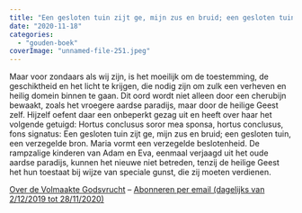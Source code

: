 ```yaml
---
title: "Een gesloten tuin zijt ge, mijn zus en bruid; een gesloten tuin, een verzegelde bron"
date: "2020-11-18"
categories: 
  - "gouden-boek"
coverImage: "unnamed-file-251.jpeg"
---
```


Maar voor zondaars als wij zijn, is het moeilijk om de toestemming, de geschiktheid en het licht te krijgen, die nodig zijn om zulk een verheven en heilig domein binnen te gaan. Dit oord wordt niet alleen door een cherubijn bewaakt, zoals het vroegere aardse paradijs, maar door de heilige Geest zelf. Hijzelf oefent daar een onbeperkt gezag uit en heeft over haar het volgende getuigd: Hortus conclusus soror mea sponsa, hortus conclusus, fons signatus: Een gesloten tuin zijt ge, mijn zus en bruid; een gesloten tuin, een verzegelde bron. Maria vormt een verzegelde beslotenheid. De rampzalige kinderen van Adam en Eva, eenmaal verjaagd uit het oude aardse paradijs, kunnen het nieuwe niet betreden, tenzij de heilige Geest het hun toestaat bij wijze van speciale gunst, die zij moeten verdienen.

[Over de Volmaakte Godsvrucht](/blog/een-jaar-lang-volmaakte-godsvrucht/) – [Abonneren per email (dagelijks van 2/12/2019 tot 28/11/2020)](http://eepurl.com/9RKvX)

